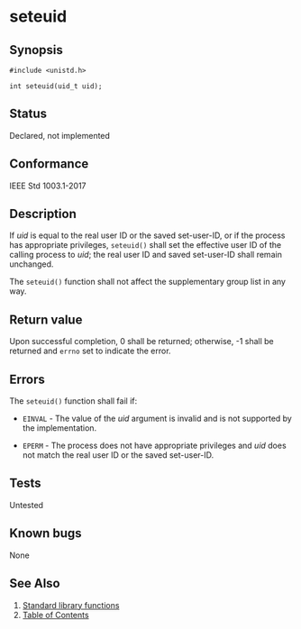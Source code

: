 # seteuid

## Synopsis

`#include <unistd.h>`

`int seteuid(uid_t uid);`

## Status

Declared, not implemented

## Conformance

IEEE Std 1003.1-2017

## Description

If _uid_ is equal to the real user ID or the saved set-user-ID, or if the process has appropriate privileges,
`seteuid()` shall set the effective user ID of the calling process to _uid_; the real user ID and saved set-user-ID
shall remain unchanged.

The `seteuid()` function shall not affect the supplementary group list in any way.

## Return value

Upon successful completion, 0 shall be returned; otherwise, -1 shall be returned and `errno` set to indicate the error.

## Errors

The `seteuid()` function shall fail if:

* `EINVAL` - The value of the _uid_ argument is invalid and is not supported by the implementation.

* `EPERM` - The process does not have appropriate privileges and _uid_ does not match the real user ID or the saved
set-user-ID.

## Tests

Untested

## Known bugs

None

## See Also

1. [Standard library functions](../functions.md)
2. [Table of Contents](../../../README.md)
